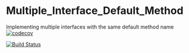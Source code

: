 # Multiple_Interface_Default_Method
Implementing multiple interfaces with the same default method name
[![codecov](https://codecov.io/gh/raje1reddy/Multiple_Interfaces_Default_Method/branch/master/graph/badge.svg)](https://codecov.io/gh/raje1reddy/Multiple_Interfaces_Default_Method)

[![Build Status](https://travis-ci.org/raje1reddy/Multiple_Interfaces_Default_Method.svg?branch=master)](https://travis-ci.org/raje1reddy/Multiple_Interfaces_Default_Method)

